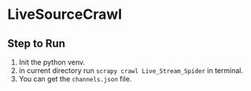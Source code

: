 # LiveSourceCrawl

## Step to Run

1. Init the python venv.
2. in current directory run `scrapy crawl Live_Stream_Spider` in terminal.
3. You can get the `channels.json` file.
